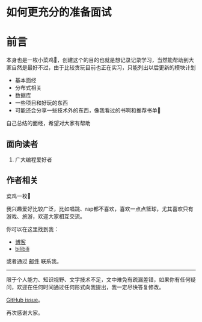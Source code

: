 如何更充分的准备面试
========

前言
========

本身也是一枚小菜鸡🤡，创建这个的目的也就是想记录记录学习，当然能帮助到大家自然是最好不过，由于比较贪玩目前也正在实习，只能列出以后更新的模块计划

* 基本面经
* 分布式相关
* 数据库
* 一些项目和好玩的东西
* 可能还会分享一些技术外的东西，像我看过的书啊和推荐书单🤡

自己总结的面经，希望对大家有帮助


面向读者
--------

1. 广大编程爱好者

作者相关
-------

菜鸡一枚🤡

我兴趣爱好比较广泛，比如唱跳、rap都不喜欢，喜欢一点点篮球，尤其喜欢只有游戏、旅游，欢迎大家相互交流。

你可以在这里找到我：

* [博客](http://120.46.170.23/)
* [bilibili](https://space.bilibili.com/440586446/)

或者通过 [邮件](hill@gmail.com) 联系我。

<adsense />

--------

限于个人能力、知识视野、文字技术不足，文中难免有疏漏差错，如果你有任何疑问，欢迎在任何时间通过任何形式向我提出，我一定尽快答复修改。

[GitHub issue](https://github.com/s)。

再次感谢大家。

